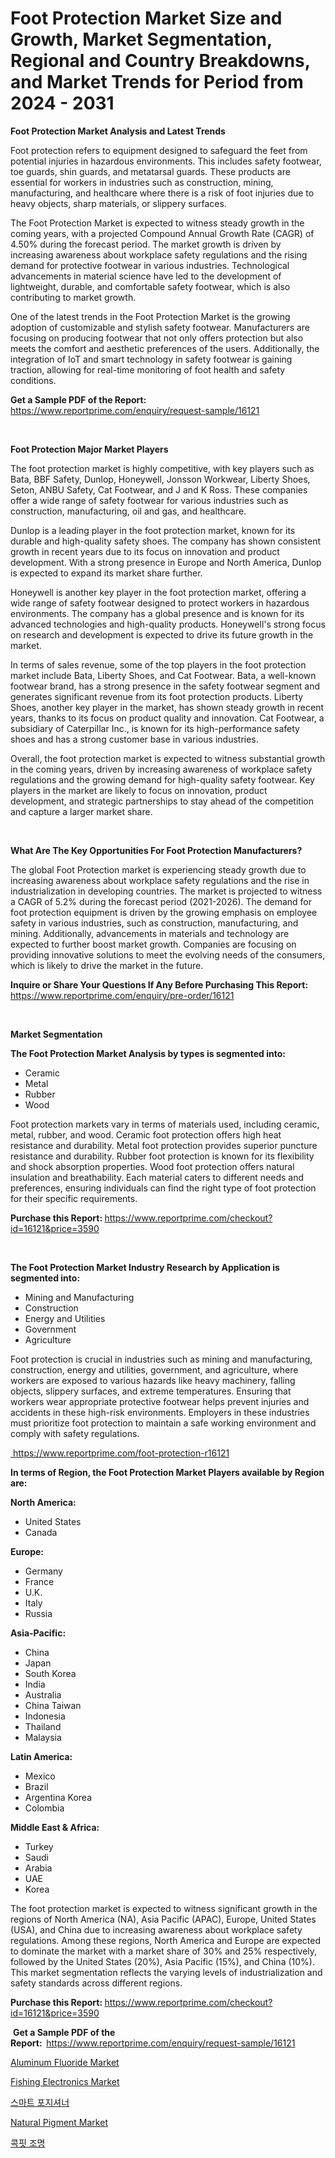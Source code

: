 <p><h1>Foot Protection Market Size and Growth, Market Segmentation, Regional and Country Breakdowns, and Market Trends for Period from 2024 -  2031</h1></p><p><strong>Foot Protection Market Analysis and Latest Trends</strong></p>
<p><p>Foot protection refers to equipment designed to safeguard the feet from potential injuries in hazardous environments. This includes safety footwear, toe guards, shin guards, and metatarsal guards. These products are essential for workers in industries such as construction, mining, manufacturing, and healthcare where there is a risk of foot injuries due to heavy objects, sharp materials, or slippery surfaces.</p><p>The Foot Protection Market is expected to witness steady growth in the coming years, with a projected Compound Annual Growth Rate (CAGR) of 4.50% during the forecast period. The market growth is driven by increasing awareness about workplace safety regulations and the rising demand for protective footwear in various industries. Technological advancements in material science have led to the development of lightweight, durable, and comfortable safety footwear, which is also contributing to market growth.</p><p>One of the latest trends in the Foot Protection Market is the growing adoption of customizable and stylish safety footwear. Manufacturers are focusing on producing footwear that not only offers protection but also meets the comfort and aesthetic preferences of the users. Additionally, the integration of IoT and smart technology in safety footwear is gaining traction, allowing for real-time monitoring of foot health and safety conditions.</p></p>
<p><strong>Get a Sample PDF of the Report:&nbsp;</strong> <a href="https://www.reportprime.com/enquiry/request-sample/16121">https://www.reportprime.com/enquiry/request-sample/16121</a></p>
<p>&nbsp;</p>
<p><strong>Foot Protection Major Market Players</strong></p>
<p><p>The foot protection market is highly competitive, with key players such as Bata, BBF Safety, Dunlop, Honeywell, Jonsson Workwear, Liberty Shoes, Seton, ANBU Safety, Cat Footwear, and J and K Ross. These companies offer a wide range of safety footwear for various industries such as construction, manufacturing, oil and gas, and healthcare.</p><p>Dunlop is a leading player in the foot protection market, known for its durable and high-quality safety shoes. The company has shown consistent growth in recent years due to its focus on innovation and product development. With a strong presence in Europe and North America, Dunlop is expected to expand its market share further.</p><p>Honeywell is another key player in the foot protection market, offering a wide range of safety footwear designed to protect workers in hazardous environments. The company has a global presence and is known for its advanced technologies and high-quality products. Honeywell's strong focus on research and development is expected to drive its future growth in the market.</p><p>In terms of sales revenue, some of the top players in the foot protection market include Bata, Liberty Shoes, and Cat Footwear. Bata, a well-known footwear brand, has a strong presence in the safety footwear segment and generates significant revenue from its foot protection products. Liberty Shoes, another key player in the market, has shown steady growth in recent years, thanks to its focus on product quality and innovation. Cat Footwear, a subsidiary of Caterpillar Inc., is known for its high-performance safety shoes and has a strong customer base in various industries.</p><p>Overall, the foot protection market is expected to witness substantial growth in the coming years, driven by increasing awareness of workplace safety regulations and the growing demand for high-quality safety footwear. Key players in the market are likely to focus on innovation, product development, and strategic partnerships to stay ahead of the competition and capture a larger market share.</p></p>
<p>&nbsp;</p>
<p><strong>What Are The Key Opportunities For Foot Protection Manufacturers?</strong></p>
<p><p>The global Foot Protection market is experiencing steady growth due to increasing awareness about workplace safety regulations and the rise in industrialization in developing countries. The market is projected to witness a CAGR of 5.2% during the forecast period (2021-2026). The demand for foot protection equipment is driven by the growing emphasis on employee safety in various industries, such as construction, manufacturing, and mining. Additionally, advancements in materials and technology are expected to further boost market growth. Companies are focusing on providing innovative solutions to meet the evolving needs of the consumers, which is likely to drive the market in the future.</p></p>
<p><strong>Inquire or Share Your Questions If Any Before Purchasing This Report:</strong> <a href="https://www.reportprime.com/enquiry/pre-order/16121">https://www.reportprime.com/enquiry/pre-order/16121</a></p>
<p>&nbsp;</p>
<p><strong>Market Segmentation</strong></p>
<p><strong>The Foot Protection Market Analysis by types is segmented into:</strong></p>
<p><ul><li>Ceramic</li><li>Metal</li><li>Rubber</li><li>Wood</li></ul></p>
<p><p>Foot protection markets vary in terms of materials used, including ceramic, metal, rubber, and wood. Ceramic foot protection offers high heat resistance and durability. Metal foot protection provides superior puncture resistance and durability. Rubber foot protection is known for its flexibility and shock absorption properties. Wood foot protection offers natural insulation and breathability. Each material caters to different needs and preferences, ensuring individuals can find the right type of foot protection for their specific requirements.</p></p>
<p><strong>Purchase this Report:&nbsp;</strong><a href="https://www.reportprime.com/checkout?id=16121&price=3590">https://www.reportprime.com/checkout?id=16121&price=3590</a></p>
<p>&nbsp;</p>
<p><strong>The Foot Protection Market Industry Research by Application is segmented into:</strong></p>
<p><ul><li>Mining and Manufacturing</li><li>Construction</li><li>Energy and Utilities</li><li>Government</li><li>Agriculture</li></ul></p>
<p><p>Foot protection is crucial in industries such as mining and manufacturing, construction, energy and utilities, government, and agriculture, where workers are exposed to various hazards like heavy machinery, falling objects, slippery surfaces, and extreme temperatures. Ensuring that workers wear appropriate protective footwear helps prevent injuries and accidents in these high-risk environments. Employers in these industries must prioritize foot protection to maintain a safe working environment and comply with safety regulations.</p></p>
<p><a href="https://www.reportprime.com/foot-protection-r16121">&nbsp;https://www.reportprime.com/foot-protection-r16121</a></p>
<p><strong>In terms of Region, the Foot Protection Market Players available by Region are:</strong></p>
<p>
    <p> <strong> North America: </strong>
        <ul>
            <li>United States</li>
            <li>Canada</li>
        </ul>
        </p> 
    <p> <strong> Europe: </strong>
        <ul>
            <li>Germany</li>
            <li>France</li>
            <li>U.K.</li>
            <li>Italy</li>
            <li>Russia</li>
        </ul>
        </p> 
    <p> <strong> Asia-Pacific: </strong>
        <ul>
            <li>China</li>
            <li>Japan</li>
            <li>South Korea</li>
            <li>India</li>
            <li>Australia</li>
            <li>China Taiwan</li>
            <li>Indonesia</li>
            <li>Thailand</li>
            <li>Malaysia</li>
        </ul>
        </p> 
    <p> <strong> Latin America: </strong>
        <ul>
            <li>Mexico</li>
            <li>Brazil</li>
            <li>Argentina Korea</li>
            <li>Colombia</li>
        </ul>
        </p> 
    <p> <strong> Middle East & Africa: </strong>
        <ul>
            <li>Turkey</li>
            <li>Saudi</li>
            <li>Arabia</li>
            <li>UAE</li>
            <li>Korea</li>
        </ul>
    </p>
    </p>
<p><p>The foot protection market is expected to witness significant growth in the regions of North America (NA), Asia Pacific (APAC), Europe, United States (USA), and China due to increasing awareness about workplace safety regulations. Among these regions, North America and Europe are expected to dominate the market with a market share of 30% and 25% respectively, followed by the United States (20%), Asia Pacific (15%), and China (10%). This market segmentation reflects the varying levels of industrialization and safety standards across different regions.</p></p>
<p><strong>Purchase this Report: </strong><a href="https://www.reportprime.com/checkout?id=16121&price=3590">https://www.reportprime.com/checkout?id=16121&price=3590</a></p>
<p>&nbsp;<strong>Get a Sample PDF of the Report:&nbsp;&nbsp;</strong><a href="https://www.reportprime.com/enquiry/request-sample/16121">https://www.reportprime.com/enquiry/request-sample/16121</a></p>
<p><strong></strong></p>
<p><p><a href="https://issuu.com/reportprime-2/docs/aluminum-fluoride-market-size-2030.pptx">Aluminum Fluoride Market</a></p><p><a href="https://github.com/wusalecollins540tpqoz/Market-Research-Report-List-2/blob/main/fishing-electronics-market.md">Fishing Electronics Market</a></p><p><a href="https://github.com/vsap75a286l/Market-Research-Report-List-1/blob/main/488220323916.md">스마트 포지셔너</a></p><p><a href="https://issuu.com/reportprime-2/docs/natural-pigment-market-size-2030.pptx">Natural Pigment Market</a></p><p><a href="https://github.com/Maeennan456456/Market-Research-Report-List-1/blob/main/669472923917.md">콕핏 조명</a></p></p>